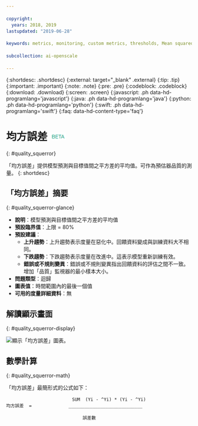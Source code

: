 ```yaml
---

copyright:
  years: 2018, 2019
lastupdated: "2019-06-28"

keywords: metrics, monitoring, custom metrics, thresholds, Mean squared error

subcollection: ai-openscale

---
```


{:shortdesc: .shortdesc}
{:external: target="_blank" .external}
{:tip: .tip}
{:important: .important}
{:note: .note}
{:pre: .pre}
{:codeblock: .codeblock}
{:download: .download}
{:screen: .screen}
{:javascript: .ph data-hd-programlang='javascript'}
{:java: .ph data-hd-programlang='java'}
{:python: .ph data-hd-programlang='python'}
{:swift: .ph data-hd-programlang='swift'}
{:faq: data-hd-content-type='faq'}

# 均方誤差 ![測試版標記](images/beta.png)
{: #quality_squerror}

「均方誤差」提供模型預測與目標值間之平方差的平均值。可作為預估器品質的測量。
{: shortdesc}

## 「均方誤差」摘要
{: #quality_squerror-glance}

- **說明**：模型預測與目標值間之平方差的平均值
- **預設臨界值**：上限 = 80%
- **預設建議**：
   - **上升趨勢**：上升趨勢表示度量在惡化中。回饋資料變成與訓練資料大不相同。
   - **下跌趨勢**：下跌趨勢表示度量在改進中。這表示模型重新訓練有效。
   - **錯誤或不規則變異**：錯誤或不規則變異指出回饋資料的評估之間不一致。增加「品質」監視器的最小樣本大小。
- **問題類型**：迴歸
- **圖表值**：時間範圍內的最後一個值
- **可用的度量詳細資料**：無

## 解讀顯示畫面
{: #quality_squerror-display}

![顯示「均方誤差」圖表。](images/xxxx.png)

## 數學計算
{: #quality_squerror-math}

「均方誤差」最簡形式的公式如下：

```
                         SUM  (Yi - ^Yi) * (Yi - ^Yi)
均方誤差  =              ____________________________

                             誤差數
```
